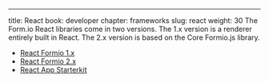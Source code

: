 ---
title: React
book: developer
chapter: frameworks
slug: react
weight: 30
The Form.io React libraries come in two versions. The 1.x version is a renderer entirely built in React. The 2.x version is based on the Core Formio.js library.

* [React Formio 1.x](https://github.com/formio/react-formio/tree/1.x)
* [React Formio 2.x](https://github.com/formio/react-formio)
* [React App Starterkit](https://github.com/formio/react-app-starterkit)